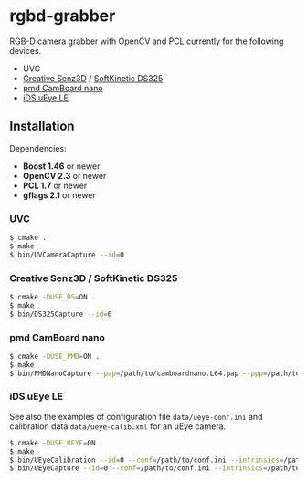 rgbd-grabber
============

RGB-D camera grabber with OpenCV and PCL currently for the following devices.

* UVC
* [Creative Senz3D](http://us.creative.com/p/web-cameras/creative-senz3d) / [SoftKinetic DS325](http://www.softkinetic.com/Store/tabid/579/ProductID/6/language/en-US/Default.aspx)
* [pmd CamBoard nano](http://www.pmdtec.com/products_services/reference_design.php)
* [iDS uEye LE](http://jp.ids-imaging.com/store/produkte/kameras/usb-2-0-kameras/ueye-le.html)

Installation
------------

Dependencies:
* **Boost 1.46** or newer
* **OpenCV 2.3** or newer
* **PCL 1.7** or newer
* **gflags 2.1** or newer

### UVC
~~~ sh
$ cmake .
$ make
$ bin/UVCameraCapture --id=0
~~~

### Creative Senz3D / SoftKinetic DS325
~~~ sh
$ cmake -DUSE_DS=ON .
$ make
$ bin/DS325Capture --id=0
~~~

### pmd CamBoard nano
~~~ sh
$ cmake -DUSE_PMD=ON .
$ make
$ bin/PMDNanoCapture --pap=/path/to/camboardnano.L64.pap --ppp=/path/to/camboardnanoproc.L64.ppp
~~~

### iDS uEye LE
See also the examples of configuration file `data/ueye-conf.ini` and calibration data `data/ueye-calib.xml` for an uEye camera.
~~~ sh
$ cmake -DUSE_UEYE=ON .
$ make
$ bin/UEyeCalibration --id=0 --conf=/path/to/conf.ini --intrinsics=/path/to/calib.xml
$ bin/UEyeCapture --id=0 --conf=/path/to/conf.ini --intrinsics=/path/to/calib.xml
~~~
